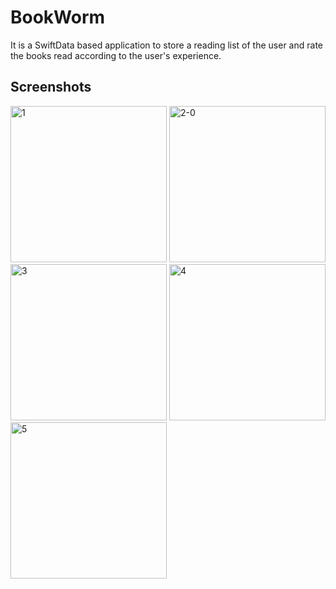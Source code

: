 # BookWorm

It is a SwiftData based application to store a reading list of the user and rate the books read according to the user's experience.

## Screenshots

<img width="250" alt="1" src="https://github.com/Batuhan-Akdemirr/BookWorm/assets/85792583/b6f9aa94-0f96-4441-bdbc-4c1c3ed30f6b">
<img width="250" alt="2-0" src="https://github.com/Batuhan-Akdemirr/BookWorm/assets/85792583/5baa5f6b-5bce-4842-b674-dd981dc4fa51">
<img width="250" alt="3" src="https://github.com/Batuhan-Akdemirr/BookWorm/assets/85792583/61700a70-3235-4d0c-ac89-7625a742b746">
<img width="250" alt="4" src="https://github.com/Batuhan-Akdemirr/BookWorm/assets/85792583/474a8c6c-941c-40ec-975b-32f30f313239">
<img width="250" alt="5" src="https://github.com/Batuhan-Akdemirr/BookWorm/assets/85792583/79a36548-f1db-430b-b73c-696e52d4028a">

